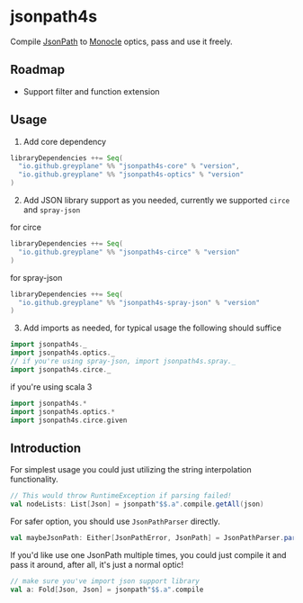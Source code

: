 # jsonpath4s

Compile [JsonPath](https://datatracker.ietf.org/doc/rfc9535/) to [Monocle](https://www.optics.dev/Monocle/) optics, pass
and use it freely.

## Roadmap

- Support filter and function extension

## Usage

1. Add core dependency

```scala
libraryDependencies ++= Seq(
  "io.github.greyplane" %% "jsonpath4s-core" % "version",
  "io.github.greyplane" %% "jsonpath4s-optics" % "version"
)
```

2. Add JSON library support as you needed, currently we supported `circe` and `spray-json`

for circe

```scala
libraryDependencies ++= Seq(
  "io.github.greyplane" %% "jsonpath4s-circe" % "version"
)
```

for spray-json

```scala
libraryDependencies ++= Seq(
  "io.github.greyplane" %% "jsonpath4s-spray-json" % "version"
)
```

3. Add imports as needed, for typical usage the following should suffice

```scala
import jsonpath4s._
import jsonpath4s.optics._
// if you're using spray-json, import jsonpath4s.spray._
import jsonpath4s.circe._
```

if you're using scala 3

```scala 3
import jsonpath4s.*
import jsonpath4s.optics.*
import jsonpath4s.circe.given
```

## Introduction

For simplest usage you could just utilizing the string interpolation functionality.

```scala
// This would throw RuntimeException if parsing failed!
val nodeLists: List[Json] = jsonpath"$$.a".compile.getAll(json)
```

For safer option, you should use `JsonPathParser` directly.

```scala
val maybeJsonPath: Either[JsonPathError, JsonPath] = JsonPathParser.parse("""$.a""")
```

If you'd like use one JsonPath multiple times, you could just compile it and pass it around, after all, it's just a normal optic!

```scala
// make sure you've import json support library
val a: Fold[Json, Json] = jsonpath"$$.a".compile
```